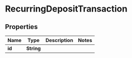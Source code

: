 

# RecurringDepositTransaction


## Properties

| Name | Type | Description | Notes |
|------------ | ------------- | ------------- | -------------|
|**id** | **String** |  |  |



